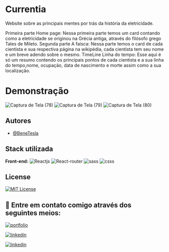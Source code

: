 
# Currentia
 Website  sobre as principais mentes  por trás da história da eletricidade.

Primeira parte Home page:
Nessa primeira parte temos um card contando como a eletricidade se originou na Grécia antiga, através do filósofo grego Tales de Mileto.
Segunda parte A faísca:
Nessa parte temos o card de cada cientista e sua respectiva página na wikipédia, cada cientista tem seu nome e um breve adendo sobre o mesmo.
TimeLine Linha do tempo:
Esse aqui é só um resumo contendo os principais pontos de cada cientista e a sua linha do tempo,nome, ocupação, data de nascimento e morte assim como a sua localização.


# Demonstração

![Captura de Tela (78)](https://user-images.githubusercontent.com/78994881/224545491-16d1c5f0-aa06-4d61-8fb7-ab30b97b1c46.png)
![Captura de Tela (79)](https://user-images.githubusercontent.com/78994881/224545494-92eb5b0b-14be-4205-ba35-65b3a0684d0c.png)
![Captura de Tela (80)](https://user-images.githubusercontent.com/78994881/224545495-f97094bb-f554-4120-aefa-bfcb14dff4ee.png)


## Autores

- [@BeneTesla](https://github.com/benetesla)


## Stack utilizada

**Front-end:**
![Reactjs](https://img.shields.io/badge/React-20232A?style=for-the-badge&logo=react&logoColor=61DAFB)
![React-router](https://img.shields.io/badge/React_Router-CA4245?style=for-the-badge&logo=react-router&logoColor=white)
![sass](https://img.shields.io/badge/CSS3-1572B6?style=for-the-badge&logo=css3&logoColor=white)
![csss](https://img.shields.io/badge/JavaScript-323330?style=for-the-badge&logo=javascript&logoColor=F7DF1E)
## License

[![MIT License](https://img.shields.io/badge/License-MIT-green.svg)](https://choosealicense.com/licenses/mit/)


## 🔗 Entre em contato comigo através dos seguintes meios:

[![portfolio](https://img.shields.io/badge/my_portfolio-000?style=for-the-badge&logo=ko-fi&logoColor=white)](https://bene-teslav1.vercel.app/)

[![linkedin](https://img.shields.io/badge/linkedin-0A66C2?style=for-the-badge&logo=linkedin&logoColor=white)](https://www.linkedin.com/in/bene-tesla/)

[![linkedin](https://img.shields.io/badge/Instagram-E4405F?style=for-the-badge&logo=instagram&logoColor=white)](https://www.instagram.com/bene_tesla/)





